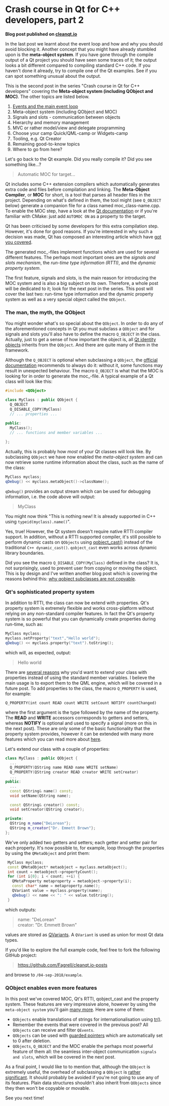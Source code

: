 # Crash course in Qt for C++ developers, part 2

__Blog post published on [cleanqt.io](www.cleanqt.io)__

In the last post we learnt about the event loop and how and why you should avoid blocking it. Another concept that you might have already stumbled upon is the __meta-object system__. If you have gone through the compile output of a Qt project you should have seen some traces of it; the output looks a bit different compared to compiling standard C++ code. If you haven't done it already, try to compile one of the Qt examples. See if you can spot something unusual about the output.

This is the second post in the series "Crash course in Qt for C++ developers" covering the __Meta-object system (including QObject and MOC)__. The other topics are listed below.

1. [Events and the main event loop](https://www.cleanqt.io/blog/crash-course-in-qt-for-c%2B%2B-developers,-part-1)
2. Meta-object system (including QObject and MOC)
3. Signals and slots - communication between objects
4. Hierarchy and memory management
5. MVC or rather model/view and delegate programming
6. Choose your camp Quick/QML-camp or Widgets-camp
7. Tooling, e.g. Qt Creator
8. Remaining good-to-know topics
9. Where to go from here?

Let's go back to the Qt example. Did you really compile it? Did you see something like...?
> Automatic MOC for target...

Qt includes some C++ extension compilers which automatically generates extra code and files before compilation and linking. The __Meta-Object Compiler__, or __MOC__ for short, is a tool that parses all header files in the project. Depending on what's defined in them, the tool might (see `Q_OBJECT` below) generate a companion file for a class named moc\_class-name.cpp. To enable the MOC step, have a look at the [Qt documentation](http://doc.qt.io/qt-5/moc.html) or if you're familiar with CMake: just add `AUTOMOC ON` as a property to the target. 

Qt has been criticised by some developers for this extra compilation step. However, it's done for good reasons. If you're interested in why such a decision was made, Qt has composed an interesting article which have [got you covered](http://doc.qt.io/qt-5/why-moc.html).

The generated moc\_-files implement functions which are used for several different features. The perhaps most important ones are the _signals and slots mechanism_, the _run-time type information (RTTI)_, and the _dynamic property system_. 

The first feature, signals and slots, is the main reason for introducing the MOC system and is also a big subject on its own. Therefore, a whole post will be dedicated to it; look for the next post in the series. This post will cover the last two: run-time type information and the dynamic property system as well as a very special object called the `QObject`. 

### The man, the myth, the QObject

You might wonder what's so special about the `QObject`. In order to do any of the aforementioned concepts in Qt you must subclass a `QObject` and for signals and slots you'll also have to define the macro `Q_OBJECT` in the class. Actually, just to get a sense of how important the object is, all [Qt identity objects](http://doc.qt.io/qt-5/object.html) inherits from the `QObject`. And there are quite many of them in the framework. 

Although the `Q_OBJECT` is optional when subclassing a `QObject`, the [official documentation](http://doc.qt.io/qt-5/qobject.html) recommends to always do it: without it, some functions may result in unexpected behaviour. The macro `Q_OBJECT` is what that the MOC is looking for in order to generate the moc\_-file. A typical example of a Qt class will look like this:

```cpp
#include <QObject>

class MyClass : public QObject {
  Q_OBJECT
  Q_DISABLE_COPY(MyClass)
  // ... properties ...
  
public:
  MyClass();
  // ... functions and member variables ...

};
``` 

Actually, this is probably how _most_ of your Qt classes will look like. By subclassing `QObject` we have now enabled the _meta-object system_ and can now retrieve some runtime information about the class, such as the name of the class:

```cpp
MyClass myclass;
qDebug() << myclass.metaObject()->className();
```

`qDebug()` provides an output stream which can be used for debugging information, i.e. the code above will output:

> MyClass

You might now think "This is nothing new! It is already supported in C++ using `typeid(myclass).name()`". 

Yes, true! However, the Qt system doesn't require native RTTI compiler support. In addition, without a RTTI supported compiler, it's still possible to perform dynamic casts on `QObjects` using [qobject_cast()](http://doc.qt.io/qt-5/metaobjects.html) instead of the traditional `C++ dynamic_cast()`. `qobject_cast` even works across dynamic library boundaries.

Did you see the macro `Q_DISABLE_COPY(MyClass)` defined in the class? It is, not surprisingly, used to prevent user from copying or moving the object. This is by design and I've written another blog post which is covering the reasons behind this: [why qobject subclasses are not copyable](https://www.cleanqt.io/blog/why-qobject-subclasses-are-not-copyable).

### Qt's sophisticated property system

In addition to RTTI, the class can now be extend with properties. Qt's property system is extremely flexible and works cross-platform without relying on any non-standard compiler features. In fact the Qt's property system is so powerful that you can dynamically create properties during run-time, such as: 

```cpp
MyClass myclass;
myclass.setProperty("text","Hello world");
qDebug() << myclass.property("text").toString();
```

which will, as expected, output:
> Hello world

There are [several reasons](http://doc.qt.io/qt-5/properties.html) why you'd want to extend your class with properties instead of using the standard member variables. I believe the main usage is to export them to the QML engine, which will be covered in a future post. To add properties to the class, the macro `Q_PROPERTY` is used, for example:

```
Q_PROPERTY(int count READ count WRITE setCount NOTIFY countChanged)
```

where the first argument is the type followed by the name of the property. The __READ__ and __WRITE__ accessors corresponds to getters and setters, whereas __NOTIFY__ is optional and used to specify a signal (more on this in the next post). These are only some of the basic functionality that the property system provides, however it can be extended with many more features which you can read more about [here](http://doc.qt.io/qt-5/properties.html).

Let's extend our class with a couple of properties:

```cpp
class MyClass : public QObject {
  ...
  Q_PROPERTY(QString name READ name WRITE setName)
  Q_PROPERTY(QString creator READ creator WRITE setCreator)
  ...
public:
  ...
  const QString& name() const;
  void setName(QString name);

  const QString& creator() const;
  void setCreator(QString creator);

private:
  QString m_name{"DeLorean"};
  QString m_creator{"Dr. Emmett Brown"};
};
```

We've only added two getters and setters; each getter and setter pair for each property. It's now possible to, for example, loop through the properties by using the `QMetaObject` and print them:

```cpp
 MyClass myclass;
 const QMetaObject* metaobject = myclass.metaObject();
 int count = metaobject->propertyCount();
 for (int i{0}; i < count; ++i) {
   QMetaProperty metaproperty = metaobject->property(i);
   const char* name = metaproperty.name();
   QVariant value = myclass.property(name);
   qDebug() << name << ": " << value.toString();
 }
```

which outputs:
> name:  "DeLorean" <br/>
> creator:  "Dr. Emmett Brown"

values are stored as [QVariants](http://doc.qt.io/qt-5/qvariant.html). A `QVariant` is used as union for most Qt data types.

If you'd like to explore the full example code, feel free to fork the following GitHub project:
> https://github.com/Fagrell/cleanqt.io-posts

and browse to `/04-sep-2018/example`.

### QObject enables even more features

In this post we've covered MOC, Qt's RTTI, qobject_cast and the property system. These features are very impressive alone, however by using the `meta-object system` you'll gain [many more](http://doc.qt.io/qt-5/object.html). Here are some of them:

* `QObjects` enable translations of strings for internationalisation using [tr()](http://doc.qt.io/qt-5/qobject.html#tr).
* Remember the events that were covered in the previous post? All `QObjects` can receive and filter `QEvents`. 
* `QObjects` can be used with [guarded pointers](http://doc.qt.io/qt-5/qpointer.html) which are automatically set to 0 after deletion.
* `QObjects`, `Q_OBJECT` and the MOC enable the perhaps most powerful feature of them all: the seamless inter-object communication `signals and slots`, which will be covered in the next post.

As a final point, I would like to to mention that, although the `QObject` is extremely useful, the overhead of subclassing a `QObject` is [rather significant](https://stackoverflow.com/questions/15763088/how-heavy-is-qobject-really). It should probably be avoided if you're not going to use any of its features. Plain data structures shouldn't also inherit from `QObjects` since they then won't be copyable or movable.

See you next time! 


